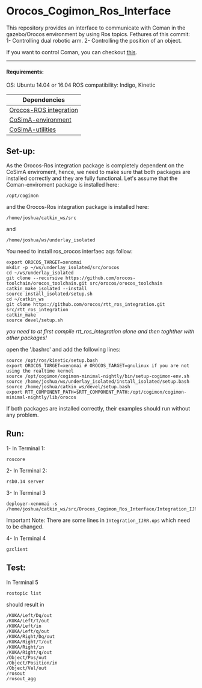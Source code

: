 # Orocos_Cogimon_Ros_Interface

This repository provides an interface to communicate  with Coman in the gazebo/Orocos environment by using Ros topics.  Fethures of this commit: 1- Controlling dual robotic arm. 2- Controlling the position of an object.

If you want to control Coman, you can checkout [this](https://github.com/cogimon/Orocos_Cogimon_Ros_Interface/tree/b7c195a874ea28af50a5fe3c7d46bfd57ddca725).

---

#### Requirements:

OS: Ubuntu 14.04 or 16.04
ROS compatibility: Indigo, Kinetic

| Dependencies  |
| ------------- |
| [Orocos-ROS integration](https://github.com/orocos/rtt_ros_integration)         |
| [CoSimA-environment](http://cogimon.github.io/runtime/gettingstarted.html)  |
| [CoSimA-utilities](https://github.com/cogimon/cosima-utilities) |


## Set-up:

As the Orocos-Ros integration package is completely dependent on the CoSimA enviroment, hence, we need to make sure that both packages are installed correctly and they are fully functional. 
Let's assume that the  Coman-enviroment package is installed here:
```
/opt/cogimon
```
and the Orocos-Ros integration package is installed here:
```
/home/joshua/catkin_ws/src
```
and
```
/home/joshua/ws/underlay_isolated
```

You need to install ros_orocos interfaec aqs follow:
```
export OROCOS_TARGET=xenomai
mkdir -p ~/ws/underlay_isolated/src/orocos
cd ~/ws/underlay_isolated
git clone --recursive https://github.com/orocos-toolchain/orocos_toolchain.git src/orocos/orocos_toolchain
catkin_make_isolated --install
source install_isolated/setup.sh
cd ~/catkin_ws
git clone https://github.com/orocos/rtt_ros_integration.git src/rtt_ros_integration
catkin_make
source devel/setup.sh
```
*you need to at first compile rtt_ros_integration alone and then toghther with other packages!*

open the '.bashrc' and add the following lines:

```
source /opt/ros/kinetic/setup.bash
export OROCOS_TARGET=xenomai # OROCOS_TARGET=gnulinux if you are not using the realtime kernel
source /opt/cogimon/cogimon-minimal-nightly/bin/setup-cogimon-env.sh
source /home/joshua/ws/underlay_isolated/install_isolated/setup.bash
source /home/joshua/catkin_ws/devel/setup.bash
export RTT_COMPONENT_PATH=$RTT_COMPONENT_PATH:/opt/cogimon/cogimon-minimal-nightly/lib/orocos
```
If  both packages are installed correctly, their examples should run without any problem.

## Run:

1- In Terminal 1:

```
roscore
```

2- In Terminal 2:
```
rsb0.14 server
```

3- In Terminal 3
```
deployer-xenomai -s /home/joshua/catkin_ws/src/Orocos_Cogimon_Ros_Interface/Integration_IJRR.ops
```
Important Note: There are some lines in ```Integration_IJRR.ops``` which need to be changed. 

4- In Terminal 4

```
gzclient
```

## Test:

In Terminal 5
```
rostopic list 
```

should result in
```
/KUKA/Left/Dq/out
/KUKA/Left/T/out
/KUKA/Left/in
/KUKA/Left/q/out
/KUKA/Right/Dq/out
/KUKA/Right/T/out
/KUKA/Right/in
/KUKA/Right/q/out
/Object/Pos/out
/Object/Position/in
/Object/Vel/out
/rosout
/rosout_agg
```

